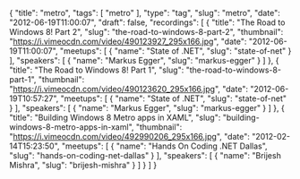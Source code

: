 {
  "title": "metro",
  "tags": [
    "metro"
  ],
  "type": "tag",
  "slug": "metro",
  "date": "2012-06-19T11:00:07",
  "draft": false,
  "recordings": [
    {
      "title": "The Road to Windows 8! Part 2",
      "slug": "the-road-to-windows-8-part-2",
      "thumbnail": "https://i.vimeocdn.com/video/490123927_295x166.jpg",
      "date": "2012-06-19T11:00:07",
      "meetups": [
        {
          "name": "State of .NET",
          "slug": "state-of-net"
        }
      ],
      "speakers": [
        {
          "name": "Markus Egger",
          "slug": "markus-egger"
        }
      ]
    },
    {
      "title": "The Road to Windows 8! Part 1",
      "slug": "the-road-to-windows-8-part-1",
      "thumbnail": "https://i.vimeocdn.com/video/490123620_295x166.jpg",
      "date": "2012-06-19T10:57:27",
      "meetups": [
        {
          "name": "State of .NET",
          "slug": "state-of-net"
        }
      ],
      "speakers": [
        {
          "name": "Markus Egger",
          "slug": "markus-egger"
        }
      ]
    },
    {
      "title": "Building Windows 8 Metro apps in XAML",
      "slug": "building-windows-8-metro-apps-in-xaml",
      "thumbnail": "https://i.vimeocdn.com/video/492990206_295x166.jpg",
      "date": "2012-02-14T15:23:50",
      "meetups": [
        {
          "name": "Hands On Coding .NET Dallas",
          "slug": "hands-on-coding-net-dallas"
        }
      ],
      "speakers": [
        {
          "name": "Brijesh Mishra",
          "slug": "brijesh-mishra"
        }
      ]
    }
  ]
}